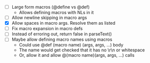 - [ ] Large form macros (@define vs @def)
    - Allows defining macros with NLs in it
- [ ] Allow newline skipping in macro args
- [X] Allow spaces in macro args. Resolve them as listed
- [ ] Fix macro expansion in macro defs
- [ ] Instead of erroring out, return false in parseText()
- [ ] Maybe allow defining macro names using macros
    - Could use @def (macro name) (args, args, ...) body
    - The name would get checked that it has no \r\n or whitespace
    - Or, allow it and allow @(macro name)(args, args, ...) calls